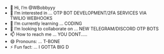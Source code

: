 - 👋 Hi, I’m @WBobbyyy
- 👀 I’m interested in ... OTP BOT DEVELOPMENT/2FA SERVICES VIA TWILIO WEBHOOKS
- 🌱 I’m currently learning ... CODING
- 💞️ I’m looking to collaborate on ... NEW TELEGRAM/DISCORD OTP BOTS
- 📫 How to reach me ... YOU DONT.....
- 😄 Pronouns: ... T-BONE
- ⚡ Fun fact: ... I GOTTA BIG D

<!---
WBobbyyy/WBobbyyy is a ✨ special ✨ repository because its `README.md` (this file) appears on your GitHub profile.
You can click the Preview link to take a look at your changes.
--->
